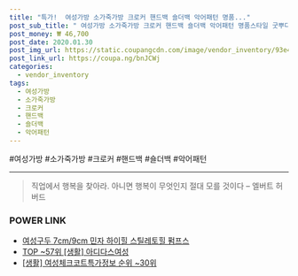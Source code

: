```yaml
--- 
title: "특가!  여성가방 소가죽가방 크로커 핸드백 숄더백 악어패턴 명품..." 
post_sub_title: " 여성가방 소가죽가방 크로커 핸드백 숄더백 악어패턴 명품스타일 굿뿌다" 
post_money: ₩ 46,700 
post_date: 2020.01.30 
post_img_url: https://static.coupangcdn.com/image/vendor_inventory/93e4/1f7fa94ff4d556c8ec84f791d8f29bb885a95dcb06a4ab83420eabd0a0a6.jpg 
post_link_url: https://coupa.ng/bnJCWj 
categories: 
  - vendor_inventory 
tags: 
  - 여성가방 
  - 소가죽가방 
  - 크로커 
  - 핸드백 
  - 숄더백 
  - 악어패턴 
--- 
```

  #여성가방 #소가죽가방 #크로커 #핸드백 #숄더백 #악어패턴 
<hr> 

> 직업에서 행복을 찾아라. 아니면 행복이 무엇인지 절대 모를 것이다 – 엘버트 허버드 


### POWER LINK

* <a href="https://blog.naver.com/an0733/221785685074" target="_blank">여성구두 7cm/9cm 민자 하이힐 스틸레토힐 펌프스</a>
* <a href="https://blog.naver.com/an0733/221785071992" target="_blank"> TOP ~57위 [생활] 아디다스여성</a>
* <a href="https://blog.naver.com/sakai111/221772075057" target="_blank"> [생활] 여성체크코트특가정보 순위 ~30위</a>
